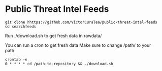 # Public Threat Intel Feeds


```
git clone hhttps://github.com/VictorCuralea/public-threat-intel-feeds
cd searchfeeds
```

Run ./download.sh to get fresh data in rawdata/

You can run a cron to get fresh data
Make sure to change /path/ to your path
```
crontab -e
0 * * * * cd /path-to-repository && ./download.sh
```
